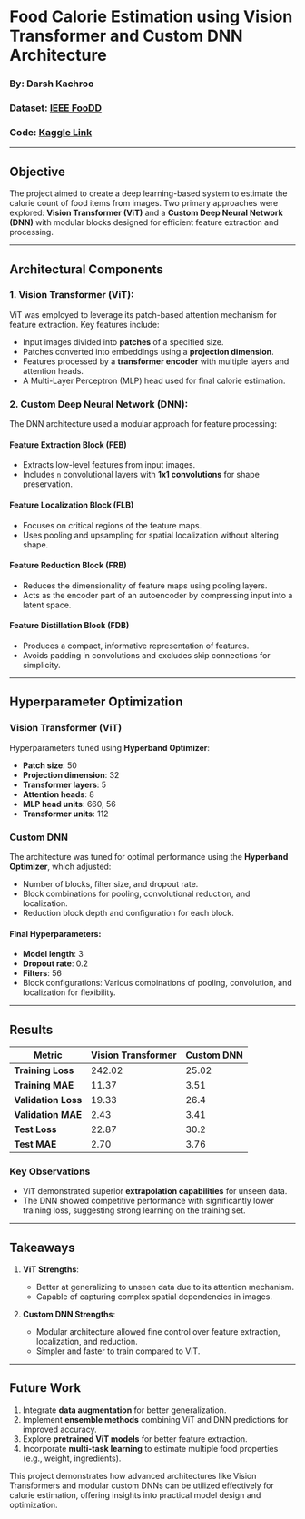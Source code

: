 # Food Calorie Estimation using Vision Transformer and Custom DNN Architecture  

### By: Darsh Kachroo 
### Dataset: [IEEE FooDD](https://www.kaggle.com/datasets/darsh22blc1378/foodd-ieee-datasets)
### Code: [Kaggle Link](https://www.kaggle.com/code/darsh22blc1378/calorie-prediction-using-vision-transformers)

---

## **Objective**  
The project aimed to create a deep learning-based system to estimate the calorie count of food items from images. Two primary approaches were explored: **Vision Transformer (ViT)** and a **Custom Deep Neural Network (DNN)** with modular blocks designed for efficient feature extraction and processing.  

---

## **Architectural Components**  

### 1. **Vision Transformer (ViT)**:  
ViT was employed to leverage its patch-based attention mechanism for feature extraction. Key features include:  
- Input images divided into **patches** of a specified size.  
- Patches converted into embeddings using a **projection dimension**.  
- Features processed by a **transformer encoder** with multiple layers and attention heads.  
- A Multi-Layer Perceptron (MLP) head used for final calorie estimation.  

### 2. **Custom Deep Neural Network (DNN)**:  
The DNN architecture used a modular approach for feature processing:  

#### **Feature Extraction Block (FEB)**  
- Extracts low-level features from input images.  
- Includes `n` convolutional layers with **1x1 convolutions** for shape preservation.  

#### **Feature Localization Block (FLB)**  
- Focuses on critical regions of the feature maps.  
- Uses pooling and upsampling for spatial localization without altering shape.  

#### **Feature Reduction Block (FRB)**  
- Reduces the dimensionality of feature maps using pooling layers.  
- Acts as the encoder part of an autoencoder by compressing input into a latent space.  

#### **Feature Distillation Block (FDB)**  
- Produces a compact, informative representation of features.  
- Avoids padding in convolutions and excludes skip connections for simplicity.  

---

## **Hyperparameter Optimization**  

### **Vision Transformer (ViT)**  
Hyperparameters tuned using **Hyperband Optimizer**:  
- **Patch size**: 50  
- **Projection dimension**: 32  
- **Transformer layers**: 5  
- **Attention heads**: 8  
- **MLP head units**: 660, 56  
- **Transformer units**: 112  

### **Custom DNN**  
The architecture was tuned for optimal performance using the **Hyperband Optimizer**, which adjusted:  
- Number of blocks, filter size, and dropout rate.  
- Block combinations for pooling, convolutional reduction, and localization.  
- Reduction block depth and configuration for each block.  

#### Final Hyperparameters:  
- **Model length**: 3  
- **Dropout rate**: 0.2  
- **Filters**: 56  
- Block configurations: Various combinations of pooling, convolution, and localization for flexibility.  

---

## **Results**  

| Metric          | Vision Transformer | Custom DNN |  
|------------------|--------------------|------------|  
| **Training Loss** | 242.02             | 25.02       |  
| **Training MAE**  | 11.37              | 3.51        |  
| **Validation Loss** | 19.33             | 26.4        |  
| **Validation MAE**  | 2.43              | 3.41        |  
| **Test Loss**     | 22.87              | 30.2        |  
| **Test MAE**      | 2.70               | 3.76        |  

### **Key Observations**  
- ViT demonstrated superior **extrapolation capabilities** for unseen data.  
- The DNN showed competitive performance with significantly lower training loss, suggesting strong learning on the training set.  

---

## **Takeaways**  
1. **ViT Strengths**:  
   - Better at generalizing to unseen data due to its attention mechanism.  
   - Capable of capturing complex spatial dependencies in images.  

2. **Custom DNN Strengths**:  
   - Modular architecture allowed fine control over feature extraction, localization, and reduction.  
   - Simpler and faster to train compared to ViT.  

---

## **Future Work**  
1. Integrate **data augmentation** for better generalization.  
2. Implement **ensemble methods** combining ViT and DNN predictions for improved accuracy.  
3. Explore **pretrained ViT models** for better feature extraction.  
4. Incorporate **multi-task learning** to estimate multiple food properties (e.g., weight, ingredients).  

This project demonstrates how advanced architectures like Vision Transformers and modular custom DNNs can be utilized effectively for calorie estimation, offering insights into practical model design and optimization.  